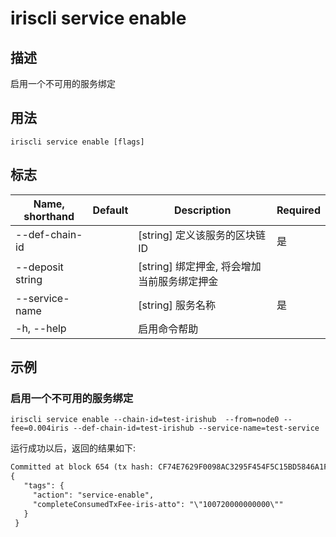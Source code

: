 # iriscli service enable 

## 描述

启用一个不可用的服务绑定

## 用法

```
iriscli service enable [flags]
```

## 标志

| Name, shorthand       | Default                 | Description                                                                       | Required |
| --------------------- | ----------------------- | --------------------------------------------------------------------------------- | -------- |
| --def-chain-id        |                         | [string] 定义该服务的区块链ID                                                         | 是       |
| --deposit string      |                         | [string] 绑定押金, 将会增加当前服务绑定押金                                             |          |
| --service-name        |                         | [string] 服务名称                                                                   | 是       |
| -h, --help            |                         | 启用命令帮助                                                                         |          |

## 示例

### 启用一个不可用的服务绑定
```shell
iriscli service enable --chain-id=test-irishub  --from=node0 --fee=0.004iris --def-chain-id=test-irishub --service-name=test-service
```

运行成功以后，返回的结果如下:

```txt
Committed at block 654 (tx hash: CF74E7629F0098AC3295F454F5C15BD5846A1F77C4E6C6FBA551606672B364DD, response: {Code:0 Data:[] Log:Msg 0:  Info: GasWanted:200000 GasUsed:5036 Tags:[{Key:[97 99 116 105 111 110] Value:[115 101 114 118 105 99 101 45 101 110 97 98 108 101] XXX_NoUnkeyedLiteral:{} XXX_unrecognized:[] XXX_sizecache:0} {Key:[99 111 109 112 108 101 116 101 67 111 110 115 117 109 101 100 84 120 70 101 101 45 105 114 105 115 45 97 116 116 111] Value:[34 49 48 48 55 50 48 48 48 48 48 48 48 48 48 48 34] XXX_NoUnkeyedLiteral:{} XXX_unrecognized:[] XXX_sizecache:0}] Codespace: XXX_NoUnkeyedLiteral:{} XXX_unrecognized:[] XXX_sizecache:0})
{
   "tags": {
     "action": "service-enable",
     "completeConsumedTxFee-iris-atto": "\"100720000000000\""
   }
 }
```
